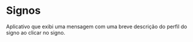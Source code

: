 # Signos

Aplicativo que exibi uma mensagem com uma breve descrição do perfil do signo ao clicar no signo.
